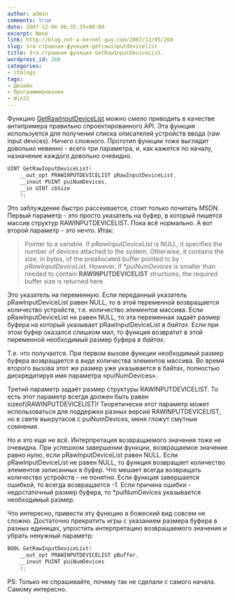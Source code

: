 ```yaml
---
author: admin
comments: true
date: 2007-12-06 06:35:35+00:00
excerpt: None
link: http://blog.not-a-kernel-guy.com/2007/12/05/268
slug: эта-страшная-функция-getrawinputdevicelist
title: Эта страшная функция GetRawInputDeviceList.
wordpress_id: 268
categories:
- itblogs
tags:
- Дизайн
- Программирование
- Win32
---
```


Функцию [GetRawInputDeviceList](http://msdn2.microsoft.com/en-us/library/ms645598.aspx) можно смело приводить в качестве антипримера правильно спроектированного API. Эта функция используется для получения списка описателей устройств ввода (raw input devices). Ничего сложного. Прототип функции тоже выглядит довольно невинно - всего три параметра, и, как кажется по началу, назначение каждого довольно очевидно.

 

```cpp
UINT GetRawInputDeviceList(
    __out_opt PRAWINPUTDEVICELIST pRawInputDeviceList,
    __inout PUINT puiNumDevices,
    __in UINT cbSize
    );
```








Это заблуждение быстро рассеивается, стоит только почитать MSDN. Первый параметр - это просто указатель на буфер, в который пишется массив структур RAWINPUTDEVICELIST. Пока всё нормально. А вот второй параметр - это нечто. Итак:





> Pointer to a variable. If _pRawInputDeviceList_ is NULL, it specifies the number of devices attached to the system. Otherwise, it contains the size, in bytes, of the preallocated buffer pointed to by _pRawInputDeviceList_. However, if *_puiNumDevices_ is smaller than needed to contain **RAWINPUTDEVICELIST** structures, the required buffer size is returned here.



Это указатель на переменную. Если переданный указатель pRawInputDeviceList равен NULL, то в этой переменной возвращается количество устройств, т.е. количество _элементов_ массива. Если pRawInputDeviceList не равен NULL, то эта переменная задаёт размер буфера на который указывает pRawInputDeviceList _в байтах_. Если при этом буфер оказался слишком мал, то функция возвратит в этой переменной необходимый размер буфера _в байтах_.





Т.е. что получается. При первом вызове функции необходимый размер буфера возвращается в виде количества элементов массива. Во время второго вызова этот же размер уже указывается в байтах, полностью дискредитируя имя параметра «puiNumDevices».





Третий параметр задаёт размер структуры RAWINPUTDEVICELIST. То есть этот параметр всегдя должен быть равен sizeof(RAWINPUTDEVICELIST)! Теоретически этот параметр может использоваться для поддержки разных версий RAWINPUTDEVICELIST, но в свете выкрутасов с puiNumDevices, меня гложут смутные сомнения.





Но и это еще не всё. Интерпретация возвращаемого значения тоже не очевидна. При успешном завершении функции, возвращаемое значение равно нулю, если pRawInputDeviceList равен NULL. Если pRawInputDeviceList не равен NULL, то функция возвращает количество элементов записанных в буфер. Что мешает всегда возвращать количество устройств - не понятно. Если функция завершается ошибкой, то всегда возвращается -1. Если причина ошибки - недостаточный размер буфера, то *puiNumDevices указывается необходимый размер.





Что интересно, привести эту функцию в божеский вид совсем не сложно. Достаточно прекратить игры с указанием размера буфера в разных единицах, упростить интерпретацию возвращаемого значения и убрать ненужный параметр:





```cpp
BOOL GetRawInputDeviceList(
    __out_opt PRAWINPUTDEVICELIST pBuffer,
    __inout PUINT puiNumDevices
    );
```





PS: Только не спрашивайте, почему так не сделали с самого начала. Самому интересно. 
